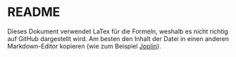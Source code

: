 # README
Dieses Dokument verwendet LaTex für die Formeln, weshalb es nicht richtig auf GitHub dargestellt wird. Am besten den Inhalt der Datei in einen anderen Markdown-Editor kopieren (wie zum Beispiel [Joplin](https://joplinapp.org/)).
